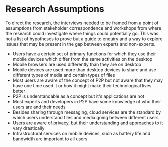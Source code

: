 # Research Assumptions

To direct the research, the interviews needed to be framed from a point of assumptions from stakeholder correspondence and workshops from where the research could investigate where things could potentially go. This was not a list of hypotheses to prove but a guide to enquiry and a way to explore issues that may be present in the gap between experts and non-experts.

* Users have a certain set of primary functions for which they use their mobile devices which differ from the same activities on the desktop
* Mobile browsers are used differently than they are on desktop
* Mobile devices are used more than desktop devices to share and use different types of media and certain types of files
* Most users are aware of the concept of P2P but not aware that they may have one time used it or how it might make their technological lives better
* P2P is understandable as a concept but it's applications are not
* Most experts and developers in P2P have some knowledge of who their users are and their needs
* Besides sharing through messaging, cloud services are the standard by which users understand files and media going between different users
* Users are aware of privacy, but their understanding and approaches to it vary drastically
* Infrastructural services on mobile devices, such as battery life and bandwidth are important to all users

